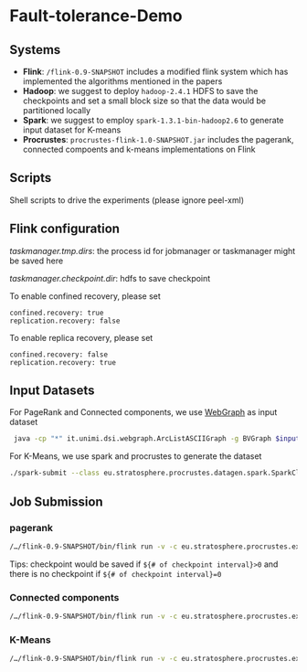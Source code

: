 # Fault-tolerance-Demo

## Systems

* **Flink**: ```/flink-0.9-SNAPSHOT``` includes a modified flink system which has implemented the algorithms mentioned in the papers
* **Hadoop**: we suggest to deploy ```hadoop-2.4.1``` HDFS to save the checkpoints and set a small block size so that the data would be partitioned locally
* **Spark**: we suggest to employ ```spark-1.3.1-bin-hadoop2.6``` to generate input dataset for K-means 
* **Procrustes**: ```procrustes-flink-1.0-SNAPSHOT.jar``` includes the pagerank, connected compoents and k-means implementations on Flink

## Scripts

Shell scripts to drive the experiments (please ignore peel-xml)

## Flink configuration

*taskmanager.tmp.dirs*: the process id for jobmanager or taskmanager might be saved here

*taskmanager.checkpoint.dir*: hdfs to save checkpoint

To enable confined recovery, please set 
```
confined.recovery: true
replication.recovery: false
```

To enable replica recovery, please set
```
confined.recovery: false
replication.recovery: true
```

## Input Datasets

For PageRank and Connected components, we use [WebGraph](http://law.di.unimi.it/datasets.php) as input dataset

```bash
 java -cp "*" it.unimi.dsi.webgraph.ArcListASCIIGraph -g BVGraph $input path$ $output path$
 ```
For K-Means, we use spark and procrustes to generate the dataset

```bash
./spark-submit --class eu.stratosphere.procrustes.datagen.spark.SparkClusterGenerator ../procrustes-datagen-1.0-SNAPSHOT.jar spark://localhost:port $#parallelism$ $#items$ file://clusters-D3-K3.csv hdfs://.../input/clusters
 ```

## Job Submission

### pagerank
```bash
/…/flink-0.9-SNAPSHOT/bin/flink run -v -c eu.stratosphere.procrustes.experiments.recovery.PageRank ${app.path.jobs}/procrustes-flink-1.0.SNAPSHOT.jar ${system.hadoop-2.path.input}/input ${system.hadoop-2.path.output}/output ${# of iteration} ${# of checkpoint interval}
```

Tips: checkpoint would be saved if ```${# of checkpoint interval}>0``` and there is no checkpoint if ```${# of checkpoint interval}=0```

### Connected components
```bash
/…/flink-0.9-SNAPSHOT/bin/flink run -v -c eu.stratosphere.procrustes.experiments.recovery.ConnectedComponentsBulk ${app.path.jobs}/procrustes-flink-1.0.SNAPSHOT.jar ${system.hadoop-2.path.input}/webbase-raw ${system.hadoop-2.path.output}/concomp ${# of iteration} ${# of checkpoint interval}
```

### K-Means
```bash
/…/flink-0.9-SNAPSHOT/bin/flink run -v -c eu.stratosphere.procrustes.experiments.recovery.KMeansPureTuple /…/procrustes-flink-1.0-SNAPSHOT.jar hdfs://… /input/points hdfs://…/input/centroid hdfs://…/output ${# of iteration} ${# of checkpoint interval}
```
